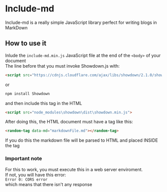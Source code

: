 # Include-md
Include-md is a really simple JavaScript library perfect for writing blogs in MarkDown
## How to use it
Inlude the `include-md.min.js` JavaScript file at the end of the `<body>` of your document  
The line before that you must invoke Showdown.js with:
```html
<script src="https://cdnjs.cloudflare.com/ajax/libs/showdown/2.1.0/showdown.min.js">
```
or
```bash
npm install Showdown
```
and then include this tag in the HTML
```html
<script src="node_modules\showdown\dist\showdown.min.js">
```  
  
After doing this, the HTML document must have a tag like this:
```html
<random-tag data-md="markdownFile.md"></random-tag>
```
If you do this the markdown file will be parsed to HTML and placed INSIDE the tag

### Important note
For this to work, you must execute this in a web server enviroment.  
If not, you will have this error:  
`Error 0: CORS error`  
which means that there isn't any response


